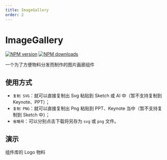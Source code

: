 ```yaml
---
title: ImageGallery
order: 2
---
```


# ImageGallery

[![NPM version][version-image]][version-url] [![NPM downloads][download-image]][download-url]

[version-image]: http://img.shields.io/npm/v/@arvinxu/image-gallery.svg?color=deepgreen&label=latest
[version-url]: http://npmjs.org/package/@arvinxu/image-gallery
[download-image]: https://img.shields.io/npm/dm/@arvinxu/image-gallery.svg
[download-url]: https://github.com/arvinxx/components/tree/master/packages/image-gallery

一个为了方便物料分发而制作的图片画廊组件

## 使用方式

- `复制 SVG`：就可以直接复制出 Svg 粘贴到 Sketch 或 AI 中（暂不支持复制到 Keynote、PPT）；
- `复制 PNG`：就可以直接复制出 Png 粘贴到 PPT、Keynote 当中（暂不支持复制到 Sketch 中）；
- `省略号`：可以分别点击下载将另存为 `svg` 或 `png` 文件。

## 演示

组件库的 Logo 物料
<code src='./examples/ImageGallery/Demo.tsx' />

<API src='../../../packages/image-gallery/src/index.tsx'></API>
